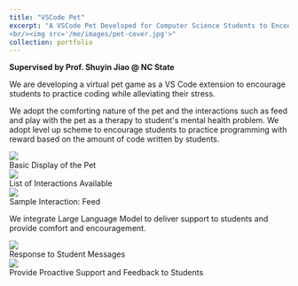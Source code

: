 ```yaml
---
title: "VSCode Pet"
excerpt: "A VSCode Pet Developed for Computer Science Students to Encourage Practicing and ALleviate Stress
<br/><img src='/me/images/pet-cover.jpg'>"
collection: portfolio
---
```


**Supervised by Prof. Shuyin Jiao @ NC State**

We are developing a virtual pet game as a VS Code extension to encourage students to practice coding while alleviating their stress.

We adopt the comforting nature of the pet and the interactions such as feed and play with the pet as a therapy to student's mental health problem. We adopt level up scheme to encourage students to practice programming with reward based on the amount of code written by students.

<img src='/me/images/demo1.png'>
<figcaption>Basic Display of the Pet</figcaption>

<img src='/me/images/demo3.png'>
<figcaption>List of Interactions Available</figcaption>

<img src='/me/images/demo4.png'>
<figcaption>Sample Interaction: Feed</figcaption>

We integrate Large Language Model to deliver support to students and provide comfort and encouragement.

<img src='/me/images/demo2.png'>
<figcaption>Response to Student Messages</figcaption>
<img src='/me/images/demo5.png'>
<figcaption>Provide Proactive Support and Feedback to Students</figcaption>
